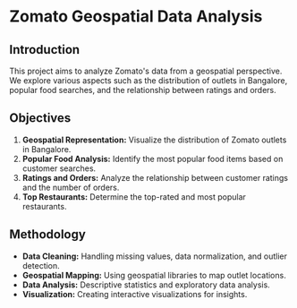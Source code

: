 # Zomato Geospatial Data Analysis
## Introduction

This project aims to analyze Zomato's data from a geospatial perspective. We explore various aspects such as the distribution of outlets in Bangalore, popular food searches, and the relationship between ratings and orders.

## Objectives

1. **Geospatial Representation:** Visualize the distribution of Zomato outlets in Bangalore.
2. **Popular Food Analysis:** Identify the most popular food items based on customer searches.
3. **Ratings and Orders:** Analyze the relationship between customer ratings and the number of orders.
4. **Top Restaurants:** Determine the top-rated and most popular restaurants.

## Methodology

- **Data Cleaning:** Handling missing values, data normalization, and outlier detection.
- **Geospatial Mapping:** Using geospatial libraries to map outlet locations.
- **Data Analysis:** Descriptive statistics and exploratory data analysis.
- **Visualization:** Creating interactive visualizations for insights.


